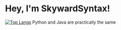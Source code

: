 # Hey, I'm SkywardSyntax!
[![Top Langs](https://github-readme-stats.vercel.app/api/top-langs/?username=SkywardSyntax&layout=compact&count_private=true)](https://github.com/anuraghazra/github-readme-stats)
Python and Java are practically the same




